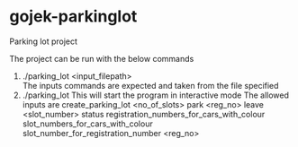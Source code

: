 # gojek-parkinglot
Parking lot project

The project can be run with the below commands 
1. ./parking_lot <input_filepath>  
   The inputs commands are expected and taken from the file specified
2. ./parking_lot
   This will start the program in interactive mode
   The allowed inputs are 
   create_parking_lot <no_of_slots>
   park <reg_no> <color>
   leave <slot_number>
   status
   registration_numbers_for_cars_with_colour <colour>
   slot_numbers_for_cars_with_colour <colour>
   slot_number_for_registration_number <reg_no>
